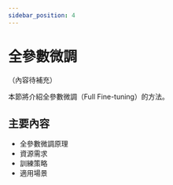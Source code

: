 ```yaml
---
sidebar_position: 4
---
```


# 全參數微調

（內容待補充）

本節將介紹全參數微調（Full Fine-tuning）的方法。

## 主要內容

- 全參數微調原理
- 資源需求
- 訓練策略
- 適用場景
